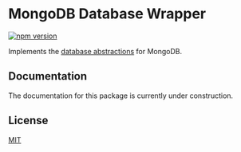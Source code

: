 # MongoDB Database Wrapper

[![npm version](https://badge.fury.io/js/@js-soft%2fdocdb-access-mongo.svg)](https://www.npmjs.com/package/@js-soft/docdb-access-mongo)

Implements the [database abstractions](https://www.npmjs.com/package/@js-soft/docdb-access-abstractions) for MongoDB.

## Documentation

The documentation for this package is currently under construction.

## License

[MIT](LICENSE)
